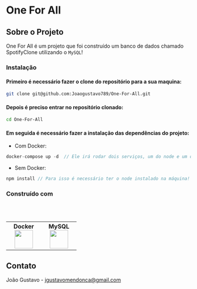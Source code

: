 # One For All

<a name="readme-top"></a>

## Sobre o Projeto

One For All é um projeto que foi construído um banco de dados chamado SpotifyClone utilizando o `MySQL`!

### Instalação
#### Primeiro é necessário fazer o clone do repositório para a sua maquina:
```bash
git clone git@github.com:Joaogustavo789/One-For-All.git
```
#### Depois é preciso entrar no repositório clonado:
```bash
cd One-For-All
```
#### Em seguida é necessário fazer a instalação das dependências do projeto:
- Com Docker:
```js
docker-compose up -d  // Ele irá rodar dois serviços, um do node e um do db!
```
- Sem Docker:
```js
npm install // Para isso é necessário ter o node instalado na máquina!
```

### Construído com
<br>
<br>
<table width="320px" align="center">
  <tbody>
    <tr valign="top">
      <td width="80px" align="center">
        <span><strong>Docker</strong></span>
        <img height="50" src="https://cdn.jsdelivr.net/gh/devicons/devicon/icons/docker/docker-plain-wordmark.svg" />
      </td>
      <td width="80px" align="center">
        <span><strong>MySQL</strong></span><br>
        <img height="50" src="https://cdn.jsdelivr.net/gh/devicons/devicon/icons/mysql/mysql-original-wordmark.svg" />
      </td>
    </tr>
  </tbody>
</table>

## Contato

João Gustavo - jgustavomendonca@gmail.com
